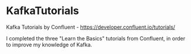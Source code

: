 # KafkaTutorials
Kafka Tutorials by Confluent - https://developer.confluent.io/tutorials/

I completed the three "Learn the Basics" tutorials from Confluent, in order to improve my knowledge of Kafka.
